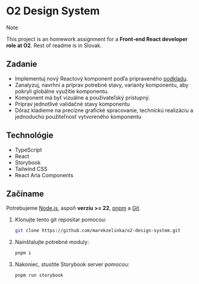 # O2 Design System

> [!NOTE]  
> This project is an homework assignment for a **Front-end React developer role at O2**.
> Rest of readme is in Slovak.

## Zadanie

- Implementuj nový Reactový komponent podľa pripraveného [podkladu](https://www.figma.com/design/e5TtIt7EHS2vRHv8PZBgTv/Zadanie---React-developer?node-id=1-6&t=qmWXobtaX9iyUVts-1).
- Zanalyzuj, navrhni a príprav potrebné stavy, varianty komponentu, aby pokryli globálne využitie komponentu.
- Komponent má byť vizuálne a používateľský prístupný.
- Príprav jednotlivé validačné stavy komponentu
- Dôraz kladieme na precízne grafické spracovanie, technickú realizáciu a jednoduchú použiteľnosť vytvoreného komponentu

## Technológie

- TypeScript
- React
- Storybook
- Tailwind CSS
- React Aria Components

## Začíname

Potrebujeme [Node.js](https://nodejs.org/), aspoň **verziu >= 22**, [pnpm](https://pnpm.io/) a [Git](https://git-scm.com/). 

1. Klonujte tento git repositar pomocou:

   ```sh
   git clone https://github.com/marekzelinka/o2-design-system.git
   ```

2. Nainštalujte potrebné moduly:

   ```sh
   pnpm i
   ```

3. Nakoniec, stustite Storybook server pomocou:

   ```sh
   pnpm run storybook
   ```
